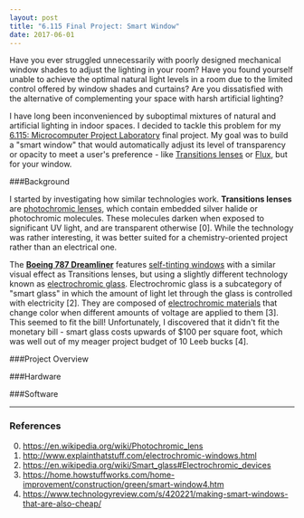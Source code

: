 ```yaml
---
layout: post
title: "6.115 Final Project: Smart Window"
date: 2017-06-01
---
```

Have you ever struggled unnecessarily with poorly designed mechanical window shades to adjust the lighting in your room? Have you found yourself unable to achieve the optimal natural light levels in a room due to the limited control offered by window shades and curtains? Are you dissatisfied with the alternative of complementing your space with harsh artificial lighting?

I have long been inconvenienced by suboptimal mixtures of natural and artificial lighting in indoor spaces. I decided to tackle this problem for my [6.115: Microcomputer Project Laboratory](http://web.mit.edu/6.115/www/) final project. My goal was to build a "smart window" that would automatically adjust its level of transparency or opacity to meet a user's preference - like [Transitions lenses](https://www.transitions.com/en-us/) or [Flux](https://justgetflux.com/), but for your window. 

###Background

<!-- TODO: talk about tech behind Transitions lenses, airplane windows, LCD's --> 

<!-- Describe exactly what my vision was --> 

I started by investigating how similar technologies work. **Transitions lenses** are [photochromic lenses](https://en.wikipedia.org/wiki/Photochromic_lens), which contain embedded silver halide or photochromic molecules. These molecules darken when exposed to significant UV light, and are transparent otherwise [0]. While the technology was rather interesting, it was better suited for a chemistry-oriented project rather than an electrical one. 

The [**Boeing 787 Dreamliner**](http://www.boeing.com/commercial/787/) features [self-tinting windows](http://aviationweek.com/blog/787-windows-issue-pics) with a similar visual effect as Transitions lenses, but using a slightly different technology known as [electrochromic glass](https://en.wikipedia.org/wiki/Smart_glass#Electrochromic_devices). Electrochromic glass is a subcategory of "smart glass" in which the amount of light let through the glass is controlled with electricity [2]. They are composed of [electrochromic materials](https://en.wikipedia.org/wiki/Electrochromism) that change color when different amounts of voltage are applied to them [3]. This seemed to fit the bill! Unfortunately, I discovered that it didn't fit the monetary bill - smart glass costs upwards of $100 per square foot, which was well out of my meager project budget of 10 Leeb bucks [4].

###Project Overview

<!-- TODO: high level overview of project, block diagram, etc. -->

###Hardware

<!-- TODO: different mechanical approaches, lasercutting -->

###Software

<!-- TODO: PWM signals, R31JP, PSoC --> 

***

<!-- TODO: conclusion, acknowledgements -->

### References
0. https://en.wikipedia.org/wiki/Photochromic_lens
1. http://www.explainthatstuff.com/electrochromic-windows.html
2. https://en.wikipedia.org/wiki/Smart_glass#Electrochromic_devices
3. https://home.howstuffworks.com/home-improvement/construction/green/smart-window4.htm
4. https://www.technologyreview.com/s/420221/making-smart-windows-that-are-also-cheap/